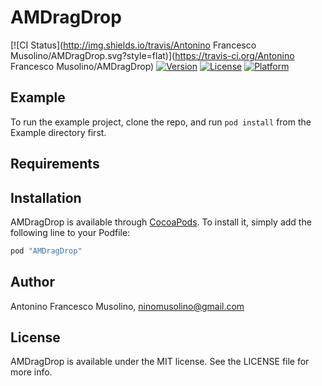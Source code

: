 # AMDragDrop

[![CI Status](http://img.shields.io/travis/Antonino Francesco Musolino/AMDragDrop.svg?style=flat)](https://travis-ci.org/Antonino Francesco Musolino/AMDragDrop)
[![Version](https://img.shields.io/cocoapods/v/AMDragDrop.svg?style=flat)](http://cocoapods.org/pods/AMDragDrop)
[![License](https://img.shields.io/cocoapods/l/AMDragDrop.svg?style=flat)](http://cocoapods.org/pods/AMDragDrop)
[![Platform](https://img.shields.io/cocoapods/p/AMDragDrop.svg?style=flat)](http://cocoapods.org/pods/AMDragDrop)

## Example

To run the example project, clone the repo, and run `pod install` from the Example directory first.

## Requirements

## Installation

AMDragDrop is available through [CocoaPods](http://cocoapods.org). To install
it, simply add the following line to your Podfile:

```ruby
pod "AMDragDrop"
```

## Author

Antonino Francesco Musolino, ninomusolino@gmail.com

## License

AMDragDrop is available under the MIT license. See the LICENSE file for more info.
